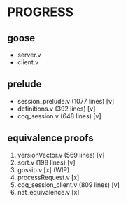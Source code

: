 # PROGRESS

## goose

- server.v
- client.v

## prelude

- session_prelude.v (1077 lines) [v]
- definitions.v (392 lines) [v]
- coq_session.v (648 lines) [v]

## equivalence proofs

1. versionVector.v (569 lines) [v]
2. sort.v (198 lines) [v]
3. gossip.v [x] (WIP)
4. processRequest.v [x]
5. coq_session_client.v (809 lines) [v]
6. nat_equivalence.v [x]
